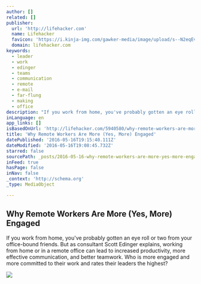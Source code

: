 ```yaml
---
author: []
related: []
publisher:
  url: 'http://lifehacker.com'
  name: Lifehacker
  favicon: 'https://i.kinja-img.com/gawker-media/image/upload/s--N2eqEvT8--/c_fill,fl_progressive,g_center,h_80,q_80,w_80/u0939doeuioaqhspkjyc.png'
  domain: lifehacker.com
keywords:
  - leader
  - work
  - edinger
  - teams
  - communication
  - remote
  - e-mail
  - far-flung
  - making
  - office
description: "If you work from home, you've probably gotten an eye roll or two from your office-bound friends. But as consultant Scott Edinger explains, working from home or in a remote office can lead to increased productivity, more effective communication, and better teamwork. Who is more engaged and more committed to their work and rates their leaders the highest?"
inLanguage: en
app_links: []
isBasedOnUrl: 'http://lifehacker.com/5940580/why-remote-workers-are-more-yes-more-engaged'
title: 'Why Remote Workers Are More (Yes, More) Engaged'
datePublished: '2016-05-16T19:15:40.111Z'
dateModified: '2016-05-16T19:08:45.732Z'
starred: false
sourcePath: _posts/2016-05-16-why-remote-workers-are-more-yes-more-engaged.md
inFeed: true
hasPage: false
inNav: false
_context: 'http://schema.org'
_type: MediaObject

---
```

<article style=""><h1>Why Remote Workers Are More (Yes, More) Engaged</h1><p>If you work from home, you've probably gotten an eye roll or two from your office-bound friends. But as consultant Scott Edinger explains, working from home or in a remote office can lead to increased productivity, more effective communication, and better teamwork. Who is more engaged and more committed to their work and rates their leaders the highest?</p><img src="https://i.kinja-img.com/gawker-media/image/upload/s--lydnU22x--/c_fill,fl_progressive,g_north,h_358,q_80,w_636/17y6cd0xhxbyajpg.jpg" /></article>